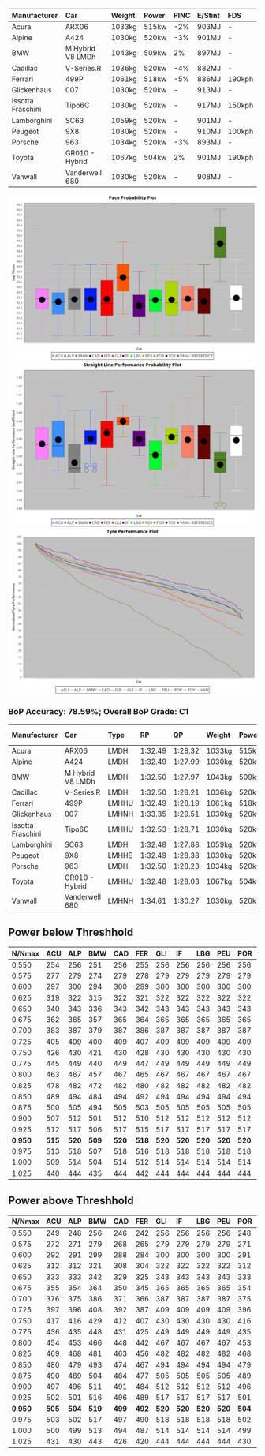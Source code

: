 |Manufacturer|Car|Weight|Power|PINC|E/Stint|FDS|
|:-|:-|:-|:-|:-|:-|:-|
|Acura|ARX06|1033kg|515kw|-2%|903MJ|-|
|Alpine|A424|1030kg|520kw|-3%|901MJ|-|
|BMW|M Hybrid V8 LMDh|1043kg|509kw|2%|897MJ|-|
|Cadillac|V-Series.R|1036kg|520kw|-4%|882MJ|-|
|Ferrari|499P|1061kg|518kw|-5%|886MJ|190kph|
|Glickenhaus|007|1030kg|520kw|-|913MJ|-|
|Issotta Fraschini|Tipo6C|1030kg|520kw|-|917MJ|150kph|
|Lamborghini|SC63|1059kg|520kw|-|901MJ|-|
|Peugeot|9X8|1030kg|520kw|-|910MJ|100kph|
|Porsche|963|1034kg|520kw|-3%|893MJ|-|
|Toyota|GR010 - Hybrid|1067kg|504kw|2%|901MJ|190kph|
|Vanwall|Vanderwell 680|1030kg|520kw|-|908MJ|-|

![PACECHART](./IMG/AUTO.png)
![STRAIGHTLINEPERFORMANCECHART](./IMG/AUTO_sp.png)
![TYREPERFORMANCECHART](./IMG/AUTO_tw.png)

### BoP Accuracy: 78.59%; Overall BoP Grade: C1
|Manufacturer|Car|Type|RP|QP|Weight|Power¹|Threshhold|PINC|Power²|E/Stint|AVG Vmax|FDS|RDLC|L/Stint|BOP-Grade|ModelAccuracy|ModelPoints|Match%|
|:-|:-|:-|:-|:-|:-|:-|:-|:-|:-|:-|:-|:-|:-|:-|:-|:-|:-|:-|
|Acura|ARX06|LMDH|1:32.49|1:28.32|1033kg|515kw|210.0kph|-2%|505kw|903MJ|326.87kph|-|1.03|41|-C2|100.00%|995|72.54%|
|Alpine|A424|LMDH|1:32.49|1:27.99|1030kg|520kw|210.0kph|-3%|504kw|901MJ|327.82kph|-|1.04|41|~A1|81.46%|523|96.26%|
|BMW|M Hybrid V8 LMDh|LMDH|1:32.50|1:27.97|1043kg|509kw|210.0kph|2%|519kw|897MJ|323.48kph|-|1.03|40|-B1|98.60%|1690|86.89%|
|Cadillac|V-Series.R|LMDH|1:32.50|1:28.21|1036kg|520kw|210.0kph|-4%|499kw|882MJ|326.54kph|-|1.03|41|-B1|98.38%|1765|88.04%|
|Ferrari|499P|LMHHU|1:32.49|1:28.19|1061kg|518kw|210.0kph|-5%|492kw|886MJ|327.11kph|190kph|1.03|41|-A2|92.24%|2247|90.66%|
|Glickenhaus|007|LMHNH|1:33.35|1:29.51|1030kg|520kw|210.0kph|-|520kw|913MJ|332.34kph|-|0.96|40|+E2|96.18%|554|52.83%|
|Issotta Fraschini|Tipo6C|LMHHU|1:32.53|1:28.71|1030kg|520kw|210.0kph|-|520kw|917MJ|328.88kph|150kph|1.08|40|+A2|66.67%|96|92.72%|
|Lamborghini|SC63|LMDH|1:32.48|1:27.88|1059kg|520kw|210.0kph|-|520kw|901MJ|324.63kph|-|1.03|40|-B1|96.77%|419|87.58%|
|Peugeot|9X8|LMHHE|1:32.49|1:28.38|1030kg|520kw|210.0kph|-|520kw|910MJ|328.70kph|100kph|1.04|40|-A2|87.65%|1795|93.03%|
|Porsche|963|LMDH|1:32.50|1:28.23|1034kg|520kw|210.0kph|-3%|504kw|893MJ|327.64kph|-|1.03|41|-B1|96.81%|5438|88.72%|
|Toyota|GR010 - Hybrid|LMHHU|1:32.48|1:28.03|1067kg|504kw|210.0kph|2%|514kw|901MJ|326.40kph|190kph|1.03|40|-A2|86.04%|1751|93.35%|
|Vanwall|Vanderwell 680|LMHNH|1:34.61|1:30.27|1030kg|520kw|210.0kph|-|520kw|908MJ|322.91kph|-|1.02|40|+Ω1|91.42%|501|0.45%|

## Power below Threshhold
|N/Nmax|ACU|ALP|BMW|CAD|FER|GLI|IF|LBG|PEU|POR|TOY|VAN|
|:-|:-|:-|:-|:-|:-|:-|:-|:-|:-|:-|:-|:-|
|0.550|254|256|251|256|255|256|256|256|256|256|248|256|
|0.575|277|279|274|279|278|279|279|279|279|279|271|279|
|0.600|297|300|294|300|299|300|300|300|300|300|291|300|
|0.625|319|322|315|322|321|322|322|322|322|322|312|322|
|0.650|340|343|336|343|342|343|343|343|343|343|333|343|
|0.675|362|365|357|365|364|365|365|365|365|365|354|365|
|0.700|383|387|379|387|386|387|387|387|387|387|375|387|
|0.725|405|409|400|409|407|409|409|409|409|409|396|409|
|0.750|426|430|421|430|428|430|430|430|430|430|416|430|
|0.775|445|449|440|449|447|449|449|449|449|449|435|449|
|0.800|463|467|457|467|465|467|467|467|467|467|453|467|
|0.825|478|482|472|482|480|482|482|482|482|482|468|482|
|0.850|489|494|484|494|492|494|494|494|494|494|479|494|
|0.875|500|505|494|505|503|505|505|505|505|505|489|505|
|0.900|507|512|501|512|510|512|512|512|512|512|496|512|
|0.925|512|517|506|517|515|517|517|517|517|517|501|517|
|**0.950**|**515**|**520**|**509**|**520**|**518**|**520**|**520**|**520**|**520**|**520**|**504**|**520**|
|0.975|513|518|507|518|516|518|518|518|518|518|502|518|
|1.000|509|514|504|514|512|514|514|514|514|514|499|514|
|1.025|440|444|435|444|442|444|444|444|444|444|430|444|

## Power above Threshhold
|N/Nmax|ACU|ALP|BMW|CAD|FER|GLI|IF|LBG|PEU|POR|TOY|VAN|
|:-|:-|:-|:-|:-|:-|:-|:-|:-|:-|:-|:-|:-|
|0.550|249|248|256|246|242|256|256|256|256|248|253|256|
|0.575|272|271|279|268|265|279|279|279|279|271|276|279|
|0.600|292|291|299|288|284|300|300|300|300|291|297|300|
|0.625|312|312|321|308|304|322|322|322|322|312|318|322|
|0.650|333|333|342|329|325|343|343|343|343|333|339|343|
|0.675|355|354|364|350|345|365|365|365|365|354|361|365|
|0.700|376|375|386|371|366|387|387|387|387|375|383|387|
|0.725|397|396|408|392|387|409|409|409|409|396|404|409|
|0.750|417|416|429|412|407|430|430|430|430|416|425|430|
|0.775|436|435|448|431|425|449|449|449|449|435|444|449|
|0.800|454|453|466|448|442|467|467|467|467|453|462|467|
|0.825|469|468|481|463|456|482|482|482|482|468|477|482|
|0.850|480|479|493|474|467|494|494|494|494|479|488|494|
|0.875|490|489|504|484|477|505|505|505|505|489|499|505|
|0.900|497|496|511|491|484|512|512|512|512|496|506|512|
|0.925|502|501|516|496|489|517|517|517|517|501|511|517|
|**0.950**|**505**|**504**|**519**|**499**|**492**|**520**|**520**|**520**|**520**|**504**|**514**|**520**|
|0.975|503|502|517|497|490|518|518|518|518|502|512|518|
|1.000|500|499|513|494|487|514|514|514|514|499|508|514|
|1.025|431|430|443|426|420|444|444|444|444|430|439|444|
